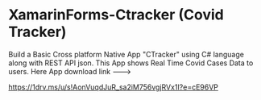 # XamarinForms-Ctracker (Covid Tracker)
Build a Basic Cross platform Native App "CTracker"  using C# language along with REST API json. This App shows Real Time Covid Cases Data to users. 
Here App download link --->

https://1drv.ms/u/s!AonVuqdJuR_sa2iM756vgjRVx1I?e=cE96VP

